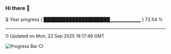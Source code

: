 ### Hi there 👋

⏳ Year progress { █████████████████████▁▁▁▁▁▁▁▁▁ } 72.54 %

---

⏰ Updated on Mon, 22 Sep 2025 18:17:46 GMT

![Progress Bar CI](https://github.com/code-lakshay/GitHub-Actions-Demo/workflows/Progress%20Bar%20CI/badge.svg)
